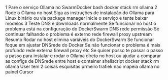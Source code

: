 1 Pare o serviço Ollama no SwarmDocker
bash
docker stack rm ollama
2 Rode o Ollama no host
 Siga as instruções de instalação do Ollama para Linux binário ou via package manager
 Inicie o serviço e tente baixar modelos
3 Teste DNS e downloads normalmente
 Se funcionar no host o problema está na configuração do DockerSwarm DNS rede permissão
 Se continuar falhando o problema é externo rede firewall proxy upstream
 Resumo
 Rodar no host elimina variáveis do DockerSwarm
 Se funcionar foque em ajustar DNSrede do Docker
 Se não funcionar o problema é mais profundo rede externa firewall proxy etc
Se quiser posso te passar o passo a passo para instalar e rodar o Ollama direto no host ou ajudar a comparar as configs de DNSrede entre host e container
shellscript
docker stack rm ollama
User
tem 2 coisas esquisitas
prmeiro trafiek nao mapeia ollama no painel
Cursor